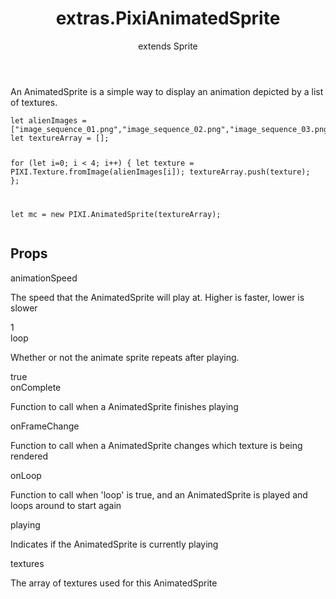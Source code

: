 <header>
<h1>extras.PixiAnimatedSprite
</h1>

<p class='extends'>extends Sprite</p></header>

<p>An AnimatedSprite is a simple way to display an animation depicted by a list of textures.</p>
<pre class="prettyprint source lang-js"><code>let alienImages = [&quot;image_sequence_01.png&quot;,&quot;image_sequence_02.png&quot;,&quot;image_sequence_03.png&quot;,&quot;image_sequence_04.png&quot;];
let textureArray = [];

for (let i=0; i &lt; 4; i++)
{
     let texture = PIXI.Texture.fromImage(alienImages[i]);
     textureArray.push(texture);
};

let mc = new PIXI.AnimatedSprite(textureArray);</code></pre>

## Props

<div class='prop'>
<div class='name'>animationSpeed</div>
<div class='prop-pixi-description'>
<p>The speed that the AnimatedSprite will play at. Higher is faster, lower is slower</p>
</div>
<div class='prop-pixi-default'>
1
</div>
</div>

<div class='prop'>
<div class='name'>loop</div>
<div class='prop-pixi-description'>
<p>Whether or not the animate sprite repeats after playing.</p>
</div>
<div class='prop-pixi-default'>
true
</div>
</div>

<div class='prop'>
<div class='name'>onComplete</div>
<div class='prop-pixi-description'>
<p>Function to call when a AnimatedSprite finishes playing</p>
</div>
</div>

<div class='prop'>
<div class='name'>onFrameChange</div>
<div class='prop-pixi-description'>
<p>Function to call when a AnimatedSprite changes which texture is being rendered</p>
</div>
</div>

<div class='prop'>
<div class='name'>onLoop</div>
<div class='prop-pixi-description'>
<p>Function to call when 'loop' is true, and an AnimatedSprite is played and loops around to start again</p>
</div>
</div>

<div class='prop'>
<div class='name'>playing</div>
<div class='prop-pixi-description'>
<p>Indicates if the AnimatedSprite is currently playing</p>
</div>
</div>

<div class='prop'>
<div class='name'>textures</div>
<div class='prop-pixi-description'>
<p>The array of textures used for this AnimatedSprite</p>
</div>
</div>
